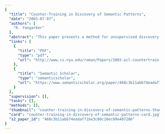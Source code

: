```yaml
---
{
  "title": "Counter-Training in Discovery of Semantic Patterns",
  "date": "2003-07-07",
  "authors": [
    "R. Yangarber"
  ],
  "abstract": "This paper presents a method for unsupervised discovery of semantic patterns. Semantic patterns are useful for a variety of text understanding tasks, in particular for locating events in text for information extraction. The method builds upon previously described approaches to iterative unsupervised pattern acquisition. One common characteristic of prior approaches is that the output of the algorithm is a continuous stream of patterns, with gradually degrading precision.Our method differs from the previous pattern acquisition algorithms in that it introduces competition among several scenarios simultaneously. This provides natural stopping criteria for the unsupervised learners, while maintaining good precision levels at termination. We discuss the results of experiments with several scenarios, and examine different aspects of the new procedure.",
  "links": [
    {
      "title": "PDF",
      "type": "pdf",
      "url": "http://www.cs.nyu.edu/roman/Papers/2003-acl-countertrain-web.pdf"
    },
    {
      "title": "Semantic Scholar",
      "type": "semanticscholar",
      "url": "https://www.semanticscholar.org/paper/468c3b11abb74eadaf71be3c80c10ec99e407286"
    }
  ],
  "supervision": [],
  "tasks": [],
  "methods": [],
  "thumbnail": "counter-training-in-discovery-of-semantic-patterns-thumb.jpg",
  "card": "counter-training-in-discovery-of-semantic-patterns-card.jpg",
  "s2_paper_id": "468c3b11abb74eadaf71be3c80c10ec99e407286"
}
---
```


